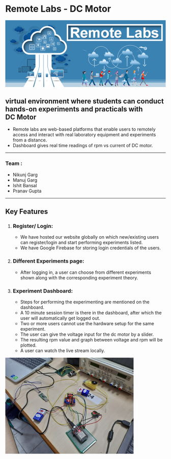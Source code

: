 # Remote Labs - DC Motor

<img src="images/remote-labs.jpg">

##  virtual environment where students can conduct hands-on experiments and practicals with <br>  DC Motor
   - Remote labs are web-based platforms that enable users to remotely access and interact with real laboratory equipment and experiments from a distance. 
   - Dashboard gives real time readings of rpm vs current of DC motor.
----

### Team :
- Nikunj Garg 
- Manuj Garg 
- Ishit Bansal
- Pranav Gupta 

---- 

## Key Features

1. ### Register/ Login:
    - We have hosted our website globally on which new/existing users can register/login and start performing experiments listed.
    - We have Google Firebase for storing login credentials of the users.

2. ### Different Experiments page:
    - After logging in, a user can choose from different experiments shown along with the corresponding experiment theory.

3. ### Experiment Dashboard:
    - Steps for performing the experimenting are mentioned on the dashboard.
    - A 10 minute session timer is there in the dashboard, after which the user will automatically get logged out.
    - Two or more users cannot use the hardware setup for the same experiment.
    - The user can give the voltage input for the dc motor by a slider.
    - The resulting rpm value and graph between voltage and rpm will be plotted.
    - A user can watch the live stream locally.

<img src="images/circuit.jpeg" height="80%" width="80%">